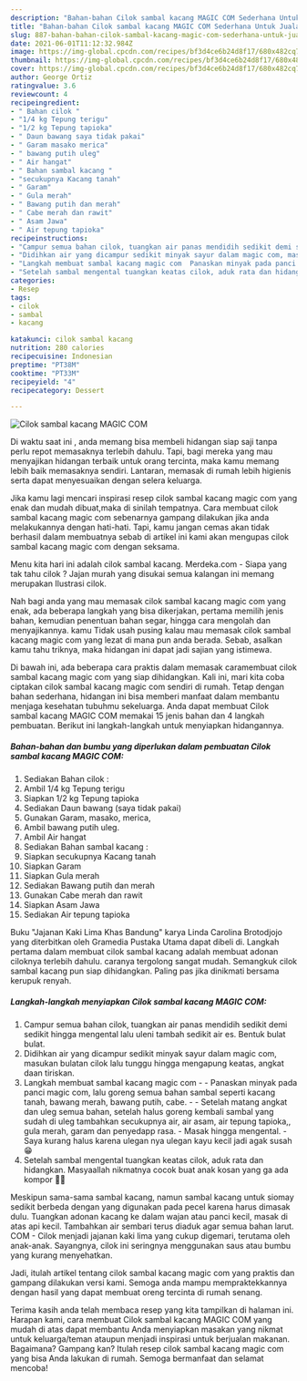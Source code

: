 ```yaml
---
description: "Bahan-bahan Cilok sambal kacang MAGIC COM Sederhana Untuk Jualan"
title: "Bahan-bahan Cilok sambal kacang MAGIC COM Sederhana Untuk Jualan"
slug: 887-bahan-bahan-cilok-sambal-kacang-magic-com-sederhana-untuk-jualan
date: 2021-06-01T11:12:32.984Z
image: https://img-global.cpcdn.com/recipes/bf3d4ce6b24d8f17/680x482cq70/cilok-sambal-kacang-magic-com-foto-resep-utama.jpg
thumbnail: https://img-global.cpcdn.com/recipes/bf3d4ce6b24d8f17/680x482cq70/cilok-sambal-kacang-magic-com-foto-resep-utama.jpg
cover: https://img-global.cpcdn.com/recipes/bf3d4ce6b24d8f17/680x482cq70/cilok-sambal-kacang-magic-com-foto-resep-utama.jpg
author: George Ortiz
ratingvalue: 3.6
reviewcount: 4
recipeingredient:
- " Bahan cilok "
- "1/4 kg Tepung terigu"
- "1/2 kg Tepung tapioka"
- " Daun bawang saya tidak pakai"
- " Garam masako merica"
- " bawang putih uleg"
- " Air hangat"
- " Bahan sambal kacang "
- "secukupnya Kacang tanah"
- " Garam"
- " Gula merah"
- " Bawang putih dan merah"
- " Cabe merah dan rawit"
- " Asam Jawa"
- " Air tepung tapioka"
recipeinstructions:
- "Campur semua bahan cilok, tuangkan air panas mendidih sedikit demi sedikit hingga mengental lalu uleni tambah sedikit air es. Bentuk bulat bulat."
- "Didihkan air yang dicampur sedikit minyak sayur dalam magic com, masukan bulatan cilok lalu tunggu hingga mengapung keatas, angkat daan tiriskan."
- "Langkah membuat sambal kacang magic com  Panaskan minyak pada panci magic com, lalu goreng semua bahan sambal seperti kacang tanah, bawang merah, bawang putih, cabe.   Setelah matang angkat dan uleg semua bahan, setelah halus goreng kembali sambal yang sudah di uleg tambahkan secukupnya air, air asam, air tepung tapioka,, gula merah, garam dan penyedapp rasa.  Masak hingga mengental.  Saya kurang halus karena ulegan nya ulegan kayu kecil jadi agak susah 😁"
- "Setelah sambal mengental tuangkan keatas cilok, aduk rata dan hidangkan. Masyaallah nikmatnya cocok buat anak kosan yang ga ada kompor 🤤😍"
categories:
- Resep
tags:
- cilok
- sambal
- kacang

katakunci: cilok sambal kacang 
nutrition: 280 calories
recipecuisine: Indonesian
preptime: "PT38M"
cooktime: "PT33M"
recipeyield: "4"
recipecategory: Dessert

---
```



![Cilok sambal kacang MAGIC COM](https://img-global.cpcdn.com/recipes/bf3d4ce6b24d8f17/680x482cq70/cilok-sambal-kacang-magic-com-foto-resep-utama.jpg)

Di waktu  saat ini , anda memang bisa membeli hidangan siap saji tanpa perlu repot memasaknya terlebih dahulu. Tapi, bagi mereka yang mau menyajikan hidangan terbaik untuk orang tercinta, maka kamu memang lebih baik memasaknya sendiri. Lantaran, memasak di rumah lebih higienis serta dapat menyesuaikan dengan selera keluarga.

Jika kamu lagi mencari inspirasi resep cilok sambal kacang magic com yang enak dan mudah dibuat,maka di sinilah tempatnya. Cara membuat cilok sambal kacang magic com  sebenarnya gampang dilakukan jika anda melakukannya dengan hati-hati. Tapi, kamu jangan cemas akan tidak berhasil dalam membuatnya 
sebab di artikel ini kami akan mengupas cilok sambal kacang magic com dengan seksama.  

Menu kita hari ini adalah cilok sambal kacang. Merdeka.com - Siapa yang tak tahu cilok ? Jajan murah yang disukai semua kalangan ini memang merupakan Ilustrasi cilok.

Nah bagi anda yang mau memasak cilok sambal kacang magic com yang enak, ada beberapa langkah yang bisa dikerjakan, pertama memilih jenis bahan, kemudian penentuan bahan segar, hingga cara mengolah dan menyajikannya. kamu Tidak usah pusing kalau mau memasak cilok sambal kacang magic com yang lezat di mana pun anda berada. Sebab, asalkan kamu  tahu triknya, maka hidangan ini dapat jadi sajian yang istimewa.

Di bawah ini, ada beberapa cara praktis  dalam memasak caramembuat cilok sambal kacang magic com yang siap dihidangkan. Kali ini, mari kita coba ciptakan cilok sambal kacang magic com sendiri di rumah. Tetap dengan bahan sederhana, hidangan ini bisa memberi manfaat dalam membantu menjaga kesehatan tubuhmu sekeluarga. Anda dapat membuat Cilok sambal kacang MAGIC COM memakai 15 jenis bahan dan 4 langkah pembuatan. Berikut ini langkah-langkah untuk menyiapkan hidangannya.

<!--inarticleads1-->

##### Bahan-bahan dan bumbu yang diperlukan dalam pembuatan Cilok sambal kacang MAGIC COM:

1. Sediakan  Bahan cilok :
1. Ambil 1/4 kg Tepung terigu
1. Siapkan 1/2 kg Tepung tapioka
1. Sediakan  Daun bawang (saya tidak pakai)
1. Gunakan  Garam, masako, merica,
1. Ambil  bawang putih uleg.
1. Ambil  Air hangat
1. Sediakan  Bahan sambal kacang :
1. Siapkan secukupnya Kacang tanah
1. Siapkan  Garam
1. Siapkan  Gula merah
1. Sediakan  Bawang putih dan merah
1. Gunakan  Cabe merah dan rawit
1. Siapkan  Asam Jawa
1. Sediakan  Air tepung tapioka


Buku &#34;Jajanan Kaki Lima Khas Bandung&#34; karya Linda Carolina Brotodjojo yang diterbitkan oleh Gramedia Pustaka Utama dapat dibeli di. Langkah pertama dalam membuat cilok sambal kacang adalah membuat adonan ciloknya terlebih dahulu. caranya tergolong sangat mudah. Semangkuk cilok sambal kacang pun siap dihidangkan. Paling pas jika dinikmati bersama kerupuk renyah. 

<!--inarticleads2-->

##### Langkah-langkah menyiapkan Cilok sambal kacang MAGIC COM:

1. Campur semua bahan cilok, tuangkan air panas mendidih sedikit demi sedikit hingga mengental lalu uleni tambah sedikit air es. Bentuk bulat bulat.
1. Didihkan air yang dicampur sedikit minyak sayur dalam magic com, masukan bulatan cilok lalu tunggu hingga mengapung keatas, angkat daan tiriskan.
1. Langkah membuat sambal kacang magic com -  - Panaskan minyak pada panci magic com, lalu goreng semua bahan sambal seperti kacang tanah, bawang merah, bawang putih, cabe.  -  - Setelah matang angkat dan uleg semua bahan, setelah halus goreng kembali sambal yang sudah di uleg tambahkan secukupnya air, air asam, air tepung tapioka,, gula merah, garam dan penyedapp rasa.  - Masak hingga mengental.  - Saya kurang halus karena ulegan nya ulegan kayu kecil jadi agak susah 😁
1. Setelah sambal mengental tuangkan keatas cilok, aduk rata dan hidangkan. Masyaallah nikmatnya cocok buat anak kosan yang ga ada kompor 🤤😍


Meskipun sama-sama sambal kacang, namun sambal kacang untuk siomay sedikit berbeda dengan yang digunakan pada pecel karena harus dimasak dulu. Tuangkan adonan kacang ke dalam wajan atau panci kecil, masak di atas api kecil. Tambahkan air sembari terus diaduk agar semua bahan larut. COM - Cilok menjadi jajanan kaki lima yang cukup digemari, terutama oleh anak-anak. Sayangnya, cilok ini seringnya menggunakan saus atau bumbu yang kurang menyehatkan. 

Jadi, itulah artikel tentang  cilok sambal kacang magic com  yang praktis dan gampang dilakukan versi kami. Semoga anda mampu mempraktekkannya dengan hasil yang dapat membuat oreng tercinta di rumah senang. 

Terima kasih anda telah membaca resep yang kita tampilkan di halaman ini. Harapan kami, cara membuat  Cilok sambal kacang MAGIC COM yang mudah di atas dapat membantu Anda menyiapkan masakan yang nikmat untuk keluarga/teman ataupun menjadi inspirasi untuk berjualan makanan. Bagaimana? Gampang kan? Itulah resep cilok sambal kacang magic com yang bisa Anda lakukan di rumah. Semoga bermanfaat dan selamat mencoba!

